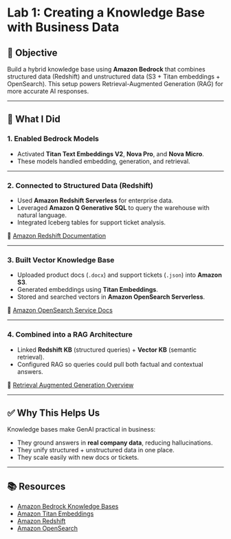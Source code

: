 # Lab 1: Creating a Knowledge Base with Business Data  

## 🎯 Objective  
Build a hybrid knowledge base using **Amazon Bedrock** that combines structured data (Redshift) and unstructured data (S3 + Titan embeddings + OpenSearch). This setup powers Retrieval-Augmented Generation (RAG) for more accurate AI responses.  

---

## 📝 What I Did  

### 1. Enabled Bedrock Models  
- Activated **Titan Text Embeddings V2**, **Nova Pro**, and **Nova Micro**.  
- These models handled embedding, generation, and retrieval.  

---

### 2. Connected to Structured Data (Redshift)  
- Used **Amazon Redshift Serverless** for enterprise data.  
- Leveraged **Amazon Q Generative SQL** to query the warehouse with natural language.  
- Integrated Iceberg tables for support ticket analysis.  

🔗 [Amazon Redshift Documentation](https://docs.aws.amazon.com/redshift/)  

---

### 3. Built Vector Knowledge Base  
- Uploaded product docs (`.docx`) and support tickets (`.json`) into **Amazon S3**.  
- Generated embeddings using **Titan Embeddings**.  
- Stored and searched vectors in **Amazon OpenSearch Serverless**.  

🔗 [Amazon OpenSearch Service Docs](https://docs.aws.amazon.com/opensearch-service/)  

---

### 4. Combined into a RAG Architecture  
- Linked **Redshift KB** (structured queries) + **Vector KB** (semantic retrieval).  
- Configured RAG so queries could pull both factual and contextual answers.  

🔗 [Retrieval Augmented Generation Overview](https://aws.amazon.com/what-is/retrieval-augmented-generation/)  

---

## ✅ Why This Helps Us  
Knowledge bases make GenAI practical in business:  
- They ground answers in **real company data**, reducing hallucinations.  
- They unify structured + unstructured data in one place.  
- They scale easily with new docs or tickets.  

---

## 📚 Resources  
- [Amazon Bedrock Knowledge Bases](https://docs.aws.amazon.com/bedrock/latest/userguide/knowledge-base.html)  
- [Amazon Titan Embeddings](https://aws.amazon.com/bedrock/titan/)  
- [Amazon Redshift](https://docs.aws.amazon.com/redshift/)  
- [Amazon OpenSearch](https://docs.aws.amazon.com/opensearch-service/)  

